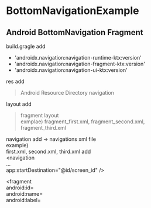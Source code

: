 # BottomNavigationExample

Android BottomNavigation Fragment
---------------------------------

build.gragle 
add 
- 'androidx.navigation:navigation-runtime-ktx:version'
- 'androidx.navigation:navigation-fragment-ktx:version'
- 'androidx.navigation:navigation-ui-ktx:version'


res add
>Android Resource Directory 
>navigation


layout add
>fragment layout  
exmplae) fragment_first.xml, fragment_second.xml, fragment_third.xml  
  
navigation
add -> navigations xml file  
example)  
first.xml, second.xml, third.xml
add  
  <navigation  
    ...  
    app:startDestination="@id/screen_id" />  
      
  <fragment  
    android:id=  
    android:name=  
    android:label=  
   >  
   </fragment>  
